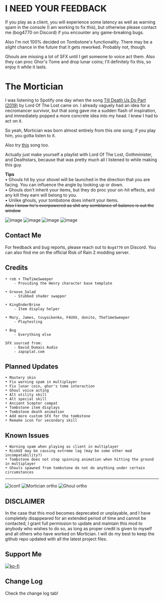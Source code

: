# I NEED YOUR FEEDBACK
If you play as a client, you will experience some latency as well as warning spam in the console (I am working to fix this), but otherwise please contact me (bog4770 on Discord) if you encounter any game-breaking bugs.

Also I'm not 100% decided on Tombstone's functionality. There may be a _slight_ chance in the future that it gets reworked. Probably not, though.

Ghouls are missing a lot of SFX until I get someone to voice act them. Also they can proc Ghor's Tome and drop lunar coins; I'll definitely fix this, so enjoy it while it lasts.

# The Mortician
I was listening to Spotify one day when the song [Till Death Us Do Part (2019)](https://www.youtube.com/watch?v=-V8fJqamOsE) by Lord Of The Lost came on. I already vaguely had an idea for a necromancer survivor, but that song gave me a sudden flash of inspiration, and immediately popped a more concrete idea into my head. I knew I had to act on it.

So yeah, Mortician was born almost entirely from this one song; if you play him, you gotta listen to it.

Also try [this](https://www.youtube.com/watch?v=Cj0ItzIlnJ4) song too.

Actually just make yourself a playlist with Lord Of The Lost, Gothminister, and Deathstars, because that was pretty much all I listened to while making this guy.

**Tips**<br/>
• Ghouls hit by your shovel will be launched in the direction that you are facing. You can influence the angle by looking up or down.<br/>
• Ghouls don't inherit your items, but they do proc your on-hit effects, and any kill they earn will belong to you.<br/>
• Unlike ghouls, your tombstone does inherit your items.<br/>
~~Also I know he's overpowered as shit any semblance of balance is out the window~~

![image](https://github.com/BogRtM/Mortician/assets/55299061/e66356cb-d474-48ec-ab03-a2347d2b368b)
![image](https://github.com/BogRtM/Mortician/assets/55299061/8d644b23-f406-47ca-a6c6-c8eeef937fad)
![image](https://github.com/BogRtM/Mortician/assets/55299061/a1fbb110-67e9-45f2-a9cd-e6dce6cb5287)
![image](https://github.com/BogRtM/Mortician/assets/55299061/fd599f4d-2aab-491c-8ed7-b684a2c0b428)

## Contact Me
For feedback and bug reports, please reach out to `Bog4770` on Discord. You can also find me on the official Risk of Rain 2 modding server.

## Credits
```
• rob + TheTimeSweeper
    - Providing the Henry character base template

• Groove_Salad
    - Stubbed shader swapper

• KingEnderBrine
    - Item display helper
   
• Mary, James, tsuyoikenko, F4UXX, donito, TheTimeSweeper
    - Playtesting
    
• Bog
    - Everything else
```

```
SFX sourced from:
    - David Dumais Audio
    - zapsplat.com
```

## Planned Updates
```
• Mastery skin
• Fix warning spam in multiplayer
• Fix lunar coin, ghor's tome interaction
• Ghoul voice acting
• Alt utility skill
• Alt special skill
• Ancient Scepter compat
• Tombstone item displays
• Tombstone death animation
• Add more custom SFX for the tombstone
• Remake icon for secondary skill
```
## Known Issues
```
• Warning spam when playing as client in multiplayer
• RiskUI may be causing extreme lag (may be some other mod incompatability?)
• Tombstone does not stop spinning animation when hitting the ground in multiplayer
• Ghouls spawned from tombstone do not do anything under certain circumstances
```
___________
![Icon1](https://github.com/BogRtM/Mortician/assets/55299061/552c5c77-1dd3-4913-9d01-f94b78bcc89f)
![Mortician ortho](https://github.com/BogRtM/Mortician/assets/55299061/a2d1a63f-ee8f-4c2b-9a4f-ebea8f0e5706)
![Ghoul ortho](https://github.com/BogRtM/Mortician/assets/55299061/32d71956-4bdc-4370-a7b9-80e24e874b06)

## DISCLAIMER

In the case that this mod becomes deprecated or unplayable, and I have completely disappeared for an extended period of time and cannot be contacted, I grant full permission to update and maintain this mod to anybody who wishes to do so, as long as proper credit is given to myself and all others who have worked on Mortician. I will do my best to keep the github repo updated with all the latest project files.

## Support Me
[![ko-fi](https://ko-fi.com/img/githubbutton_sm.svg)](https://ko-fi.com/L3L4D8VHO)

## Change Log
Check the change log tab!
